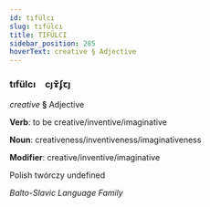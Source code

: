 ```yaml
---
id: tıfülcı
slug: tıfülcı
title: TIFÜLCI
sidebar_position: 285
hoverText: creative § Adjective
---
```


### tıfülcı&emsp;<span kind="abugida">cȷɤ͊ʄꞇȷ</span>

*creative* **§** Adjective

**Verb**: to be creative/inventive/imaginative

**Noun**: creativeness/inventiveness/imaginativeness

**Modifier**: creative/inventive/imaginative

Polish twórczy undefined

*Balto-Slavic Language Family*